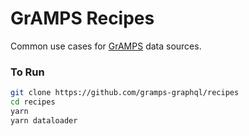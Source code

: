 # GrAMPS Recipes

Common use cases for [GrAMPS](https://github.com/gramps-graphql/gramps) data sources.

### To Run
```sh
git clone https://github.com/gramps-graphql/recipes
cd recipes
yarn
yarn dataloader
```
